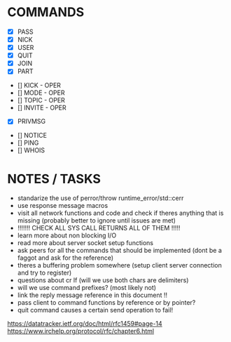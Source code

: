 # COMMANDS

- [x] PASS
- [x] NICK
- [x] USER
- [x] QUIT
- [x] JOIN
- [x] PART
- [] KICK - OPER
- [] MODE - OPER
- [] TOPIC - OPER
- [] INVITE - OPER
- [X] PRIVMSG
- [] NOTICE
- [] PING
- [] WHOIS

# NOTES / TASKS

- standarize the use of perror/throw runtime_error/std::cerr
- use response message macros
- visit all network functions and code and check if theres anything that is missing (probably better to ignore until issues are met)
- !!!!!!! CHECK ALL SYS CALL RETURNS ALL OF THEM !!!!!
- learn more about non blocking I/O
- read more about server socket setup functions
- ask peers for all the commands that should be implemented (dont be a faggot and ask for the reference)
- theres a buffering problem somewhere (setup client server connection and try to register)	
- questions about cr lf (will we use both chars are delimiters)
- will we use command prefixes? (most likely not)
- link the reply message reference in this document !!
- pass client to command functions by reference or by pointer?
- quit command causes a certain send operation to fail!

https://datatracker.ietf.org/doc/html/rfc1459#page-14
https://www.irchelp.org/protocol/rfc/chapter6.html